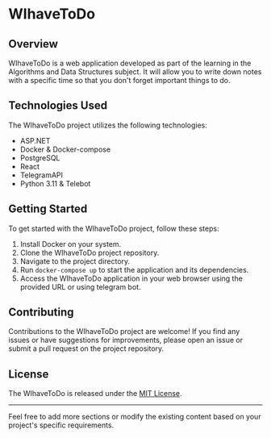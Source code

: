 # WIhaveToDo

## Overview
WIhaveToDo is a web application developed as part of the learning in the Algorithms and Data Structures subject. It will allow you to write down notes with a specific time so that you don't forget important things to do.

## Technologies Used
The WIhaveToDo project utilizes the following technologies:

- ASP.NET
- Docker & Docker-compose
- PostgreSQL
- React
- TelegramAPI
- Python 3.11 & Telebot

## Getting Started
To get started with the WIhaveToDo project, follow these steps:

1. Install Docker on your system.
2. Clone the WIhaveToDo project repository.
3. Navigate to the project directory.
4. Run `docker-compose up` to start the application and its dependencies.
5. Access the WIhaveToDo application in your web browser using the provided URL or using telegram bot.

## Contributing
Contributions to the WIhaveToDo project are welcome! If you find any issues or have suggestions for improvements, please open an issue or submit a pull request on the project repository.

## License
The WIhaveToDo is released under the [MIT License](LICENSE).

---
Feel free to add more sections or modify the existing content based on your project's specific requirements.